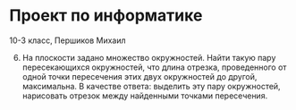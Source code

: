 # Проект по информатике
 
 10-3 класс, Першиков Михаил
 
 6. На плоскости задано множество окружностей. Найти такую пару пересекающихся
окружностей, что длина отрезка, проведенного от одной точки пересечения этих двух
окружностей до другой, максимальна.
В качестве ответа:
выделить эту пару окружностей,
нарисовать отрезок между найденными точками пересечения.
